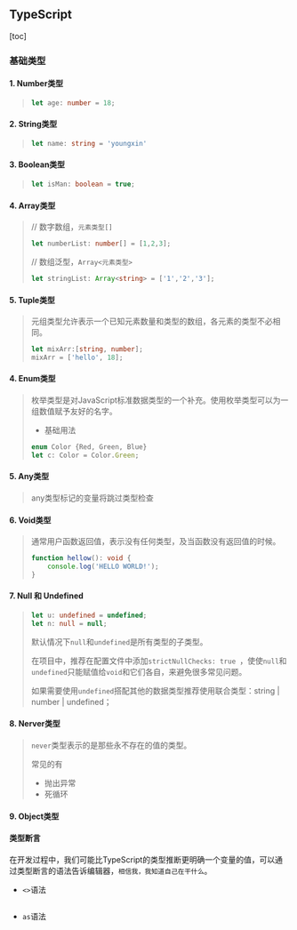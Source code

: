 ## TypeScript

[toc]

### 基础类型

####  1. Number类型

> ```typescript
> let age: number = 18;
> ```

#### 2. String类型

> ```typescript
> let name: string = 'youngxin'
> ```

#### 3. Boolean类型

> ``` typescript
> let isMan: boolean = true;
> ```

#### 4. Array类型

> // 数字数组，`元素类型[]`
>
> ``` typescript
> let numberList: number[] = [1,2,3]; 
> ```
>
> // 数组泛型，`Array<元素类型>`
>
> ``` typescript
> let stringList: Array<string> = ['1','2','3'];
> ```

#### 5. Tuple类型

> 元组类型允许表示一个已知元素数量和类型的数组，各元素的类型不必相同。
>
> ``` typescript
> let mixArr:[string, number];
> mixArr = ['hello', 18];
> ```

#### 4. Enum类型

> 枚举类型是对JavaScript标准数据类型的一个补充。使用枚举类型可以为一组数值赋予友好的名字。
>
> * 基础用法
>
> ``` typescript
> enum Color {Red, Green, Blue}
> let c: Color = Color.Green;
> ```

#### 5. Any类型

> any类型标记的变量将跳过类型检查

#### 6. Void类型

> 通常用户函数返回值，表示没有任何类型，及当函数没有返回值的时候。
>
> ``` typescript
> function hellow(): void {
>     console.log('HELLO WORLD!');
> }
> ```

#### 7. Null 和 Undefined

> ``` typescript
> let u: undefined = undefined;
> let n: null = null;
> ```
>
> 默认情况下`null`和`undefined`是所有类型的子类型。
>
> 在项目中，推荐在配置文件中添加`strictNullChecks: true `，使使`null`和`undefined`只能赋值给`void`和它们各自，来避免很多常见问题。
>
> 如果需要使用`undefined`搭配其他的数据类型推荐使用联合类型：string | number | undefined；

#### 8. Nerver类型

> `never`类型表示的是那些永不存在的值的类型。
>
> 常见的有
>
> * 抛出异常
> * 死循环

#### 9. Object类型

#### 类型断言

​	在开发过程中，我们可能比TypeScript的类型推断更明确一个变量的值，可以通过类型断言的语法告诉编辑器，`相信我，我知道自己在干什么`。

* `<>`语法

  > ``` typescript
  > 
  > ```
  >
  > 

* `as`语法

